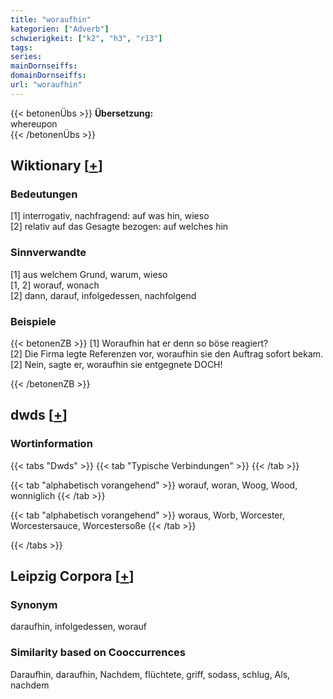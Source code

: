 ```yaml
---
title: "woraufhin"
kategorien: ["Adverb"]
schwierigkeit: ["k2", "h3", "r13"]
tags:
series:
mainDornseiffs:
domainDornseiffs:
url: "woraufhin"
---
```


{{< betonenÜbs >}}
**Übersetzung:**  
whereupon  
{{< /betonenÜbs >}}

## Wiktionary [[+](https://de.wiktionary.org/wiki/woraufhin)]

### Bedeutungen
[1] interrogativ, nachfragend: auf was hin, wieso  
[2] relativ auf das Gesagte bezogen: auf welches hin  

### Sinnverwandte
[1] aus welchem Grund, warum, wieso  
[1, 2] worauf, wonach  
[2] dann, darauf, infolgedessen, nachfolgend  

### Beispiele
{{< betonenZB >}}
[1] Woraufhin hat er denn so böse reagiert?  
[2] Die Firma legte Referenzen vor, woraufhin sie den Auftrag sofort bekam.  
[2] Nein, sagte er, woraufhin sie entgegnete DOCH!  

{{< /betonenZB >}}


## dwds [[+](https://www.dwds.de/wb/woraufhin)]

### Wortinformation
{{< tabs "Dwds" >}}
{{< tab "Typische Verbindungen" >}}
{{< /tab >}}

{{< tab "alphabetisch vorangehend" >}}
worauf, woran, Woog, Wood, wonniglich
{{< /tab >}}

{{< tab "alphabetisch vorangehend" >}}
woraus, Worb, Worcester, Worcestersauce, Worcestersoße
{{< /tab >}}

{{< /tabs >}}

## Leipzig Corpora [[+](https://corpora.uni-leipzig.de/en/res?word=woraufhin&corpusId=deu_newscrawl-public_2018)]


### Synonym
daraufhin, infolgedessen, worauf


### Similarity based on Cooccurrences
Daraufhin, daraufhin, Nachdem, flüchtete, griff, sodass, schlug, Als, nachdem

